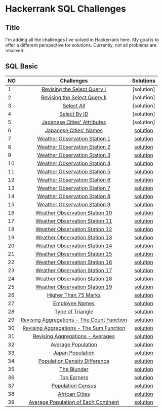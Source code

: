 # Hackerrank SQL Challenges

## Title
I'm adding all the challenges I've solved in Hackerrank here. My goal is to offer a different perspective for solutions. Currently, not all problems are resolved.

## SQL Basic
| NO | Challenges | Solutions |
|:---|:-----------:|:---------:|
| 1 | [Revising the Select Query I](https://www.hackerrank.com/challenges/revising-the-select-query/problem) | [solution]
| 2 | [Revising the Select Query II](https://www.hackerrank.com/challenges/revising-the-select-query-2/problem) | [solution]
| 3 | [Select All](https://www.hackerrank.com/challenges/select-all-sql/problem) | [solution]
| 4 | [Select By ID](https://www.hackerrank.com/challenges/select-by-id/problem) | [solution]
| 5 | [Japanese Cities' Attributes](https://www.hackerrank.com/challenges/japanese-cities-attributes/problem) | [solution]
| 6 | [Japanese Cities' Names](https://www.hackerrank.com/challenges/japanese-cities-name/problem) | [solution]()
| 7 | [Weather Observation Station 1](https://www.hackerrank.com/challenges/weather-observation-station-1/problem) | [solution]()
| 8 | [Weather Observation Station 2](https://www.hackerrank.com/challenges/weather-observation-station-2/problem) | [solution]()
| 9 | [Weather Observation Station 3](https://www.hackerrank.com/challenges/weather-observation-station-3/problem) | [solution]()
| 10| [Weather Observation Station 4](https://www.hackerrank.com/challenges/weather-observation-station-4/problem) | [solution]()
| 11| [Weather Observation Station 5](https://www.hackerrank.com/challenges/weather-observation-station-5/problem) | [solution]()
| 12| [Weather Observation Station 6](https://www.hackerrank.com/challenges/weather-observation-station-6/problem) | [solution]()
| 13| [Weather Observation Station 7](https://www.hackerrank.com/challenges/weather-observation-station-7/problem) | [solution]()
| 14| [Weather Observation Station 8](https://www.hackerrank.com/challenges/weather-observation-station-8/problem) | [solution]()
| 15| [Weather Observation Station 9](https://www.hackerrank.com/challenges/weather-observation-station-9/problem) | [solution]()
| 16| [Weather Observation Station 10](https://www.hackerrank.com/challenges/weather-observation-station-10/problem) | [solution]()
| 17| [Weather Observation Station 11](https://www.hackerrank.com/challenges/weather-observation-station-11/problem) | [solution]()
| 18| [Weather Observation Station 12](https://www.hackerrank.com/challenges/weather-observation-station-12/problem) | [solution]()
| 19| [Weather Observation Station 13](https://www.hackerrank.com/challenges/weather-observation-station-13/problem) | [solution]()
| 20| [Weather Observation Station 14](https://www.hackerrank.com/challenges/weather-observation-station-14/problem) | [solution]()
| 21| [Weather Observation Station 15](https://www.hackerrank.com/challenges/weather-observation-station-15/problem) | [solution]()
| 22| [Weather Observation Station 16](https://www.hackerrank.com/challenges/weather-observation-station-16/problem) | [solution]()
| 23| [Weather Observation Station 17](https://www.hackerrank.com/challenges/weather-observation-station-17/problem) | [solution]()
| 24| [Weather Observation Station 18](https://www.hackerrank.com/challenges/weather-observation-station-18/problem) | [solution]()
| 25| [Weather Observation Station 19](https://www.hackerrank.com/challenges/weather-observation-station-19/problem) | [solution]()
| 26| [Higher Than 75 Marks](https://www.hackerrank.com/challenges/more-than-75-marks/problem) | [solution]()
| 27| [Employee Names](https://www.hackerrank.com/challenges/name-of-employees/problem) | [solution]()
| 28| [Type of Triangle](https://www.hackerrank.com/challenges/what-type-of-triangle/problem) | [solution]()
| 29| [Revising Aggregations - The Count Function](https://www.hackerrank.com/challenges/revising-aggregations-the-count-function/problem) | [solution]()
| 30| [Revising Aggregations - The Sum Function](https://www.hackerrank.com/challenges/revising-aggregations-sum/problem) | [solution]()
| 31| [Revising Aggregations - Averages](https://www.hackerrank.com/challenges/revising-aggregations-the-average-function/problem) | [solution]()
| 32| [Average Population](https://www.hackerrank.com/challenges/average-population/problem) | [solution]()
| 33| [Japan Population](https://www.hackerrank.com/challenges/japan-population/problem) | [solution]()
| 34| [Population Density Difference](https://www.hackerrank.com/challenges/population-density-difference/problem) | [solution]()
| 35| [The Blunder](https://www.hackerrank.com/challenges/the-blunder/problem) | [solution]()
| 36| [Top Earners](https://www.hackerrank.com/challenges/earnings-of-employees/problem) | [solution]()
| 37| [Population Census](https://www.hackerrank.com/challenges/asian-population/problem) | [solution]()
| 38| [African Cities](https://www.hackerrank.com/challenges/african-cities/problem) | [solution]()
| 39| [Average Population of Each Continent](https://www.hackerrank.com/challenges/average-population-of-each-continent/problem) | [solution]()

